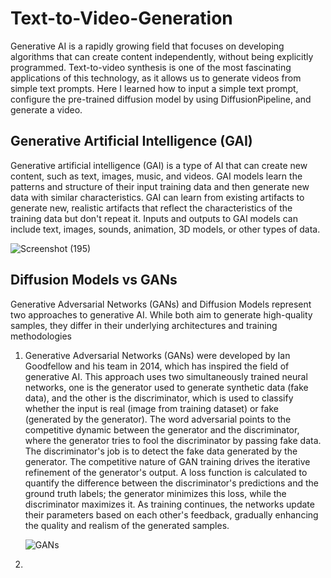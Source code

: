# Text-to-Video-Generation
Generative AI is a rapidly growing field that focuses on developing algorithms that can create content independently, without being explicitly programmed. Text-to-video synthesis is one of the most fascinating applications of this technology, as it allows us to generate videos from simple text prompts. Here I learned how to input a simple text prompt, configure the pre-trained diffusion model by using DiffusionPipeline, and generate a video. 

## Generative Artificial Intelligence (GAI)

Generative artificial intelligence (GAI) is a type of AI that can create new content, such as text, images, music, and videos. GAI models learn the patterns and structure of their input training data and then generate new data with similar characteristics. GAI can learn from existing artifacts to generate new, realistic artifacts that reflect the characteristics of the training data but don't repeat it. Inputs and outputs to GAI models can include text, images, sounds, animation, 3D models, or other types of data.

![Screenshot (195)](https://github.com/CoderNitu/Text-to-Video-Generation/assets/87817227/1c5feeef-0862-4c67-8c40-f28c643b2652)


## Diffusion Models vs GANs

Generative Adversarial Networks (GANs) and Diffusion Models represent two approaches to generative AI. While both aim to generate high-quality samples, they differ in their underlying architectures and training methodologies

 1. Generative Adversarial Networks (GANs) were developed by Ian Goodfellow and his team in 2014, which has inspired the field of generative AI. This approach uses two simultaneously trained neural networks, one is the generator used to generate synthetic data (fake data), and the other is the discriminator, which is used to classify whether the input is real (image from training dataset) or fake (generated by the generator). The word adversarial points to the competitive dynamic between the generator and the discriminator, where the generator tries to fool the discriminator by passing fake data. The discriminator's job is to detect the fake data generated by the generator.
         The competitive nature of GAN training drives the iterative refinement of the generator's output. A loss function is calculated to quantify the difference between the discriminator's predictions and the ground truth labels; the generator minimizes this loss, while the discriminator maximizes it. As training continues, the networks update their parameters based on each other's feedback, gradually enhancing the quality and realism of the generated samples.

    ![GANs](https://github.com/CoderNitu/Text-to-Video-Generation/assets/87817227/90a19007-6064-4918-8a56-326b7c87b322)

2. 




